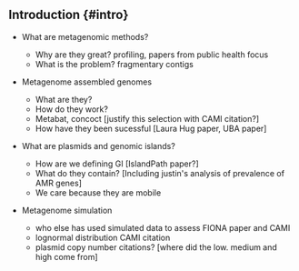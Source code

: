 ## Introduction {#intro}

- What are metagenomic methods?
    - Why are they great?
        profiling, papers from public health focus
    - What is the problem?
        fragmentary contigs
- Metagenome assembled genomes
    - What are they?
    - How do they work?
    - Metabat, concoct [justify this selection with CAMI citation?]
    - How have they been sucessful [Laura Hug paper, UBA paper]
- What are plasmids and genomic islands?
    - How are we defining GI [IslandPath paper?]
    - What do they contain? [Including justin's analysis of prevalence of AMR genes]
    - We care because they are mobile

- Metagenome simulation
    - who else has used simulated data to assess FIONA paper and CAMI
    - lognormal distribution CAMI citation
    - plasmid copy number citations? [where did the low. medium and high come from]

